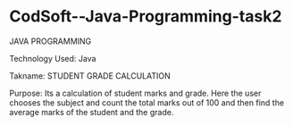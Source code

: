 # CodSoft--Java-Programming-task2
JAVA PROGRAMMING

Technology Used: Java

Takname: STUDENT GRADE CALCULATION

Purpose:
 Its a calculation of student marks and grade. Here the user chooses the subject and count the total marks out of 100 and then find the average marks of the student and the grade.
